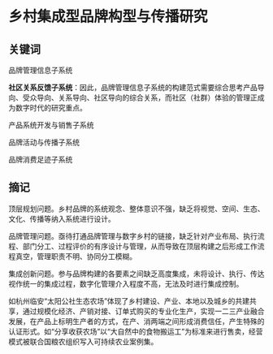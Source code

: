 # **乡村集成型品牌构型与传播研究**

## 关键词

品牌管理信息子系统

**社区关系反馈子系统**：因此，品牌管理信息子系统的构建范式需要综合思考产品导向、受众导向、关系导向、社区导向的综合关系，而社区（社群）体验的管理正成为数字时代的研究重点。

产品系统开发与销售子系统

品牌活动与传播子系统

品牌消费足迹子系统



## 摘记

顶层规划问题。乡村品牌的系统观念、整体意识不强，缺乏将视觉、空间、生态、文化、传播等纳入系统进行设计。

品牌管理问题。亟待打通品牌管理与数字乡村的链接，缺乏针对产业布局、执行流程、部门分工、过程评价的有序设计与管理，从而导致在顶层构建之后形成工作流程真空，管理职责不明、协同分工模糊。

集成创新问题。参与品牌构建的各要素之间缺乏高度集成，未将设计、执行、传达视作统一的集成过程，数字化管理介入程度不高，无法及时进行集成控制。

如杭州临安“太阳公社生态农场”体现了乡村建设、产业、本地以及城乡的共建共享，通过规模化经济、产销对接、订单式购买的专业化生产，实现一二三产业融合发展，在产品上标明生产者的方式，在产、消两端之间形成消费信任，产生特殊的认证形式。如“分享收获农场”以“大自然中的食物搬运工”为标准来进行售卖，经营模式被联合国粮农组织写入可持续农业案例集。